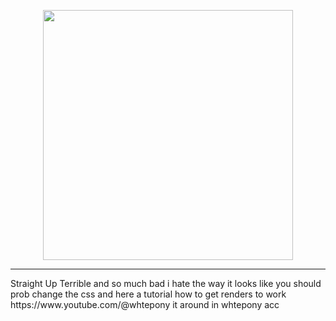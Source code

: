 <p align="center"><img src="https://raw.githubusercontent.com/FoxxoSnoot/laravel-roblox-clone/main/public/img/logo.png" width="400" style="max-width: 100%;"></p>
<hr>
Straight Up Terrible and so much bad i hate the way it looks like you should prob change the css and here a tutorial how to get renders to work
https://www.youtube.com/@whtepony it around in whtepony acc
